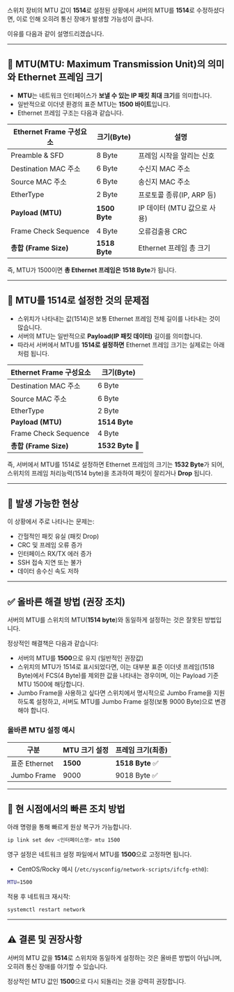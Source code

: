 스위치 장비의 MTU 값이 **1514**로 설정된 상황에서 서버의 MTU를 **1514**로 수정하셨다면, 이로 인해 오히려 통신 장애가 발생할 가능성이 큽니다.  

이유를 다음과 같이 설명드리겠습니다.

---

## 📌 MTU(MTU: Maximum Transmission Unit)의 의미와 Ethernet 프레임 크기

- **MTU**는 네트워크 인터페이스가 **보낼 수 있는 IP 패킷 최대 크기**를 의미합니다.
- 일반적으로 이더넷 환경의 표준 MTU는 **1500 바이트**입니다.
- Ethernet 프레임 구조는 다음과 같습니다.

| Ethernet Frame 구성요소 | 크기(Byte)     | 설명                            |
| ----------------------- | -------------- | ------------------------------- |
| Preamble & SFD          | 8 Byte         | 프레임 시작을 알리는 신호       |
| Destination MAC 주소    | 6 Byte         | 수신지 MAC 주소                 |
| Source MAC 주소         | 6 Byte         | 송신지 MAC 주소                 |
| EtherType               | 2 Byte         | 프로토콜 종류(IP, ARP 등)       |
| **Payload (MTU)**       | **1500 Byte**  | IP 데이터 (MTU 값으로 사용)     |
| Frame Check Sequence    | 4 Byte         | 오류검출용 CRC                  |
| **총합 (Frame Size)**   | **1518 Byte**  | Ethernet 프레임 총 크기         |

즉, MTU가 1500이면 **총 Ethernet 프레임은 1518 Byte**가 됩니다.

---

## 🚨 MTU를 1514로 설정한 것의 문제점

- 스위치가 나타내는 값(1514)은 보통 Ethernet 프레임 전체 길이를 나타내는 것이 많습니다.
- 서버의 MTU는 일반적으로 **Payload(IP 패킷 데이터)** 길이를 의미합니다.
- 따라서 서버에서 MTU를 **1514로 설정하면** Ethernet 프레임 크기는 실제로는 아래처럼 됩니다.

| Ethernet Frame 구성요소 | 크기(Byte)     |
| ----------------------- | -------------- |
| Destination MAC 주소    | 6 Byte         |
| Source MAC 주소         | 6 Byte         |
| EtherType               | 2 Byte         |
| **Payload (MTU)**       | **1514 Byte**  |
| Frame Check Sequence    | 4 Byte         |
| **총합 (Frame Size)**   | **1532 Byte** 🚩 |

즉, 서버에서 MTU를 1514로 설정하면 Ethernet 프레임의 크기는 **1532 Byte**가 되어, 스위치의 프레임 처리능력(1514 byte)을 초과하여 패킷이 잘리거나 **Drop** 됩니다.

---

## 📌 발생 가능한 현상

이 상황에서 주로 나타나는 문제는:

- 간헐적인 패킷 유실 (패킷 Drop)
- CRC 및 프레임 오류 증가
- 인터페이스 RX/TX 에러 증가
- SSH 접속 지연 또는 불가
- 데이터 송수신 속도 저하

---

## ✅ 올바른 해결 방법 (권장 조치)

서버의 MTU를 스위치의 MTU(**1514 byte**)와 동일하게 설정하는 것은 잘못된 방법입니다.

정상적인 해결책은 다음과 같습니다:

- 서버의 MTU를 **1500**으로 유지 (일반적인 권장값)
- 스위치의 MTU가 1514로 표시되었다면, 이는 대부분 표준 이더넷 프레임(1518 Byte)에서 FCS(4 Byte)를 제외한 값을 나타내는 경우이며, 이는 Payload 기준 MTU 1500에 해당합니다.
- Jumbo Frame을 사용하고 싶다면 스위치에서 명시적으로 Jumbo Frame을 지원하도록 설정하고, 서버도 MTU를 Jumbo Frame 설정(보통 9000 Byte)으로 변경해야 합니다.

### 올바른 MTU 설정 예시

| 구분         | MTU 크기 설정 | 프레임 크기(최종) |
| ------------ | ------------- | ----------------- |
| 표준 Ethernet| **1500**      | **1518 Byte** ✅  |
| Jumbo Frame  | 9000          | 9018 Byte ✅      |

---

## 🚧 현 시점에서의 빠른 조치 방법

아래 명령을 통해 빠르게 원상 복구가 가능합니다.

```bash
ip link set dev <인터페이스명> mtu 1500
```

영구 설정은 네트워크 설정 파일에서 MTU를 **1500**으로 고정하면 됩니다.

- CentOS/Rocky 예시 (`/etc/sysconfig/network-scripts/ifcfg-eth0`):

```bash
MTU=1500
```

적용 후 네트워크 재시작:

```bash
systemctl restart network
```

---

## ⚠️ 결론 및 권장사항

서버의 MTU 값을 **1514**로 스위치와 동일하게 설정하는 것은 올바른 방법이 아닙니며, 오히려 통신 장애를 야기할 수 있습니다.

정상적인 MTU 값인 **1500**으로 다시 되돌리는 것을 강력히 권장합니다.
